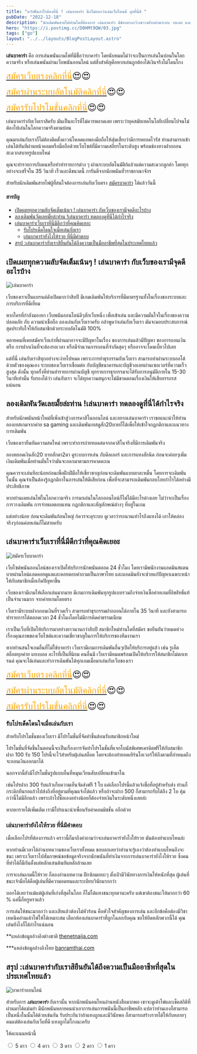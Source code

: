 ```yaml
---
title: "หวังฟันกำไรต้องที่นี่ ! เล่นบาคาร่า นึกไม่ออกว่าเล่นเว็บไหนดี ลุยที่นี่สิ "
pubDate: "2022-12-18"
description: "นักเดิมพันสายไพ่ท่านใดที่ต้องการ เล่นบาคาร่า มีช่องทางกว้างขวางฝากผ่านระบบ วอเลท และโปรดีๆต้องเล่นกับเราวันนี้ คุ้มสุดเหนือเจ้าอื่น"
hero: "https://i.postimg.cc/D0HMt9QW/03.jpg"
tags: ["go"]
layout: "../../layouts/BlogPostLayout.astro"
---
```



**เล่นบาคาร่า**  คือ การเล่นพนันเกมไพ่ที่มีชื่อว่าบาคาร่า โดยนับหมดไม่ว่าจะเป็นการเล่นในบ่อนในโลกความจริง หรือเล่นพนันผ่านเว็บพนันออนไลน์ แต่สิ่งสำคัญคือหากเล่นถูกต้องได้เงินจริงไม่โดนโกง 

<font size= "5">[<span style="color:orange">สมัครเว็บตรงคลิกที่นี่</span>](https://nazavip.com/26174/t41626o2r59456244323y2m2l464p4)😍😍</font>

<font size= "5">[<span style="color:orange">สมัครผ่านระบบอัตโนมัติคลิกที่นี่</span>](https://nazavip.com/26174/t41626o2r59456244323y2m2l464p4)😍😍</font>

<font size= "5">[<span style="color:orange">สมัครรับโปรโมชั่นคลิกที่นี</span>่](https://nazavip.com/26174/t41626o2r59456244323y2m2l464p4)😍😍</font>



เล่นบาคาร่ากับเว็บเราสิครับ มันเป็นอะไรที่ไม่ควรพลาดเลย เพราะว่ายุคสมัยเทคโนโลยีเปลี่ยนไปจนไม่ต้องไปเล่นในโลกความจริงตามบ่อน 

คุณมาเล่นกับเราก็ไม่ต้องติดตั้งดาวน์โหลดแอพลงมือถือให้สุ่มเสี่ยงว่ามีการหยอดไวรัส ท่านสามารถเข้าเล่นได้ทันทีผ่านหน้าคอมหรือมือถือด้วยเว็บไซต์ที่มีความเสถียรในระดับสูง พร้อมช่องทางฝากถอนสะดวกสบายรูปแบบใหม่ 

คุณจะทำรายการกับคนหรือทำทำรายการต่าง ๆ ผ่านระบบอัตโนมัติก้แล้วแต่ความสะดวกลูกค้า โดยทุกอย่างจะเสร็จใน 35 วินาที เร็วและดีขนาดนี้ การันตีจากนักพนันทั่วราชอาณาจักร


สำหรับนักเดิมพันสายไพ่ผู้ที่สนใจต้องการเล่นกับเว็บตรง [สมัครบาคาร่า](https://mvpzero.netlify.app/posts/registerbaccarat/) ได้แล้ววันนี้ 


#### สารบัญ
- [เปิดเผยทุกความลับจัดเต็มเน้นๆ ! เล่นบาคาร่า กับเว็บของเรามีจุดดีอะไรบ้าง ](#เปิดเผยทุกความลับจัดเต็มเน้นๆ--เล่นบาคาร่า-กับเว็บของเรามีจุดดีอะไรบ้าง-)
- [ลองเดิมพันวัดเลยมั้ยล่ะท่าน !เล่นบาคาร่า ทดลองดูที่นี่ได้กำไรจริง ](#ลองเดิมพันวัดเลยมั้ยล่ะท่าน-เล่นบาคาร่า-ทดลองดูที่นี่ได้กำไรจริง-)
- [เล่นบาคาร่าเว็บเราที่นี่มีดีกว่าที่คุณคิดเยอะ  ](#เล่นบาคาร่าเว็บเราที่นี่มีดีกว่าที่คุณคิดเยอะ--)
  - [รับโปรเด็ดโดนใจเมื่อเล่นกับเรา ](#รับโปรเด็ดโดนใจเมื่อเล่นกับเรา-)
  - [เล่นบาคาร่ายังไงให้รวย ที่นี่มีคำตอบ ](#เล่นบาคาร่ายังไงให้รวย-ที่นี่มีคำตอบ-)
- [สรุป :เล่นบาคาร่ากับเราสิยืนยันได้ถึงความเป็นมืออาชีพที่สุดในประเทศไทยแล้ว ](#สรุป-เล่นบาคาร่ากับเราสิยืนยันได้ถึงความเป็นมืออาชีพที่สุดในประเทศไทยแล้ว-)







## เปิดเผยทุกความลับจัดเต็มเน้นๆ ! เล่นบาคาร่า กับเว็บของเรามีจุดดีอะไรบ้าง <a name="introduction"></a>




![เล่นบาคาร่า](https://i.postimg.cc/D0HMt9QW/03.jpg)

เว็บของเราเป็นแบรนด์ดังเปิดมากว่าสิบปี มีเกมเดิมพันให้บริการที่มีมาตรฐานทั้งในเรื่องของระบบและการบริการที่ดีเยี่ยม 

หากใครที่กำลังมองหา เว็บพนันออนไลน์ดีๆสักเว็บหนึ่ง เพื่อเข้าเล่น และมีความมั่นใจในเรื่องของความปลอดภัย กับ ความน่าเชื่อถือ ลองเล่นกับเว็บเราครับ  กล้าพูดว่าเล่นกับเว็บเรา มันจะมอบประสบการณ์สุดประทับใจให้กับสมาชิกด้วยระบบอัตโนมัติ 100% 

หลายคนที่เคยสมัครเว็บเก่าที่ผ่านมาอาจจะมีปัญหาในเรื่อง ของการเล่นแล้วมีปัญหา ของการถอนเงิน หรือ การฝากเงินที่จะต้องรอเวลา หรือมีจำนวนการถอนที่จำกัดสุดๆ หรืออาจจะโดนเบี้ยวไปเลย

 แต่ที่นี่ เล่นกับเราสิทุกอย่างจะง่ายไปหมด  เพราะการทำธุรกรรมกับเว็บเรา สามารถทำผ่านระบบออโต้ ด้วยตัวของคุณเอง ระบบของเว็บเราเชื่อมต่อ กับบัญชีธนาคารและบัญชีวอเลทผ่านเซอเวอร์ที่ความเร็วสูงสุด ดังนั้น ทุกครั้งที่ท่านทำรายการผ่านบัญชี ทุกรายการธุรกรรมจะได้รับการอนุมัติภายใน 15-30 วินาทีเท่านั้น รับรองได้ว่า เล่นกับเรา จะได้ทุกความสนุกจะไม่มีขาดตอนเรื่องเงินให้เสียอรรถรสแน่นอน

## ลองเดิมพันวัดเลยมั้ยล่ะท่าน !เล่นบาคาร่า ทดลองดูที่นี่ได้กำไรจริง <a name="paragraph1"></a>


สำหรับนักพนันหน้าใหม่ที่เพิ่งเข้าสู่วงการคาสิโนออนไลน์ และอยากเล่นบาคาร่า เราขอแนะนำให้ท่าน ลองเทสเกมจากค่าย sa gaming และเดิมพันเทสดูสัก20บาทก็ได้เพื่อให้เข้าใจกฎกติกาและแนวทางการเดิมพัน 

เว็บของเรายืนยันความสดใหม่ เพราะทำการถ่ายทอดสดจากคาสิโนจริงที่มีการเดิมพันจริง 

ลองหยอดเงินสัก20 บาทสักตา2ตา  ดูระบบการเล่น กับดีลเลอร์ และการแทงสักนิด ก่อนจะค่อยๆเพิ่มเงินเดิมพันเมื่อท่านมั่นใจว่ามันจะออกมาตามการคาดคะเน

คุณควรจะเล่นทีละน้อยก่อนเพื่อฝึกฝีมือให้เชี่ยวชาญก่อนจะเดิมพันแบบตาละหมื่น โดยการจะเดิมพันในนั้น คุณจำเป็นต้องรู้กฎกติกาในการเล่นให้ดีเสียก่อน เพื่อที่จะสามารถเดิมพันกอบโกยกำไรได้อย่างมีประสิทธิภาพ 

หากท่านเคยเล่นไพ่ในโลกความจริง การมาเล่นในโลกออนไลน์ก็ไม่ได้มีอะไรต่างเลย  ไม่ว่าจะเป็นเรื่อง การวางเดิมพัน การจ่ายผลตอบแทน กฎกติกาและสัญลักษณ์ต่างๆ ที่อยู่ในเกม 

แต่อย่างน้อย ก่อนจะเดิมพันก้อนใหญ่ ก้ควรจะดุระบบ ดูเวลาว่ารอนานเท่าไรถึงแทงได้ เอาให้คล่องจริงๆก่อนค่อยเล่นก็ไม่สายครับ

 


## เล่นบาคาร่าเว็บเราที่นี่มีดีกว่าที่คุณคิดเยอะ  <a name="paragraph2"></a>

![สมัครเว็บบาคาร่า](https://i.postimg.cc/Ls3Gn0S7/02.jpg)


เว็บไซต์พนันออนไลน์ของเราเปิดให้บริการนักพนันตลอด 24 ชั่วโมง โดยเรามีพนักงานแอดมินสแตนบายผ่านไลน์แอดคอยดูแลและคอยตอบคำถามเป็นภาษาไทย และแอดมินยังจะช่วยแก้ปัญหาเฉพาะหน้าให้กับสมาชิกเมื่อเกิดปัญหาขึ้น

เว็บของเรามีเกมให้เลือกเล่นมากมาย มีเกมการเดิมพันทุกรูปแบบรวมถึงจ่ายเงินซื้อค่ายเกมที่ลิขสิทธิ์แท้เป็นจำนวนมาก จากค่ายเกมโดยตรง

เว็บเรามีระบบฝากถอนเงินที่รวดเร็ว สามารถทำธุรกรรมฝากถอนได้ภายใน 35 วินาที และยังสามารถทำรายการได้ตลอดเวลา 24 ชั่วโมงโดยไม่มีการคิดค่าธรรมเนียม 

เราเป็นเว็บที่เปิดให้บริการมาอย่างยาวนานกว่าสิบปี สมาชิกใหม่ท่านใดที่สมัคร ขอยืนยันว่าหมดห่วงเรื่องคุณภาพของเว็บไซต์และความเชี่ยวชาญในการให้บริการของทีมงานเรา


หากท่านสนใจเกมอื่นที่ไม่ใช่บาคาร่า เว็บเรามีเกมการเดิมพันอื่นๆเปิดให้บริการอยู่แล้ว เช่น รูเล็ต สล็อตทุกค่าย แทงบอล อะไรที่เป็นที่นิยม คนอื่นมี เว็บเรามีหมดพร้อมเปิดให้บริการให้สมาชิกไม่ตกเทรนด์ คุณจะได้เล่นและทำการเดิมพันได้ทุกเกมเมื่อมาเล่นกับเว็บของเรา

<font size= "5">[<span style="color:orange">สมัครเว็บตรงคลิกที่นี่</span>](https://nazavip.com/26174/t41626o2r59456244323y2m2l464p4)😍😍</font>

<font size= "5">[<span style="color:orange">สมัครผ่านระบบอัตโนมัติคลิกที่นี่</span>](https://nazavip.com/26174/t41626o2r59456244323y2m2l464p4)😍😍</font>

<font size= "5">[<span style="color:orange">สมัครรับโปรโมชั่นคลิกที่นี</span>่](https://nazavip.com/26174/t41626o2r59456244323y2m2l464p4)😍😍</font>

 
### รับโปรเด็ดโดนใจเมื่อเล่นกับเรา <a name="paragraph3"></a>


สำหรับโปรโมชั่นของเว็บเรา มีโปรโมชั่นที่จัดทำขึ้นต้อนรับสมาชิกหน้าใหม่

 โปรโมชั่นที่จัดขึ้นในตอนนี้จะเป็นเรื่องการจัดทำโปรโมชั่นที่แจกโบนัสพิเศษเครดิตฟรีให้กับสมาชิก ฝาก 100 รับ 150 โปรนี้จะไว้สำหรับผุ้เล่นสล็อต โดยจะต้องทำยอดเทิร์นโอเวอร์ให้ถึงตามที่กำหนดถึงจะถอนเงินออกมาได้
 
  นอกจากนี้ยังมีโปรโมชั่นรูปแบบอื่นที่หมุนเวียนสับเปลี่ยนเข้ามาใน

เช่นโปรฝาก 300 รับแก้วเก็บความเย็นจัดส่งฟรี 1 ใบ แค่เลือกโปรนี้แล้วแจ้งชื่อที่อยู่สำหรับส่ง ท่านก็กระดิกทีนรอแก้วไปส่งถึงที่อยู่ตามที่คุณแจ้งได้แล้ว หรือถ้าจะฝาก 500 ก็สามารถรับได้ถึง 2 ใบ คุ้มกว่านี้ไม่มีอีกแล้ว เพราะถ้าไปซื้อเองอย่างน้อยก็ต้องจ่ายเงินในระดับหนึ่งเลยล่ะ

หากหารายได้เพิ่มเติม เรามีโปรแนะนำเพื่อนรับค่าคอมมิชชั่น ออีกด้วย

### เล่นบาคาร่ายังไงให้รวย ที่นี่มีคำตอบ <a name="paragraph4"></a>

เมื่อเลือกโปรที่ต้องการแล้ว คราวนี้ก็มาถึงคำถามว่าจะเล่นบาคาร่ายังไงให้รวย มันต้องทำแบบไหนล่ะ

หากท่านมีเวลาได้อ่านบทความของเว็บเราทั้งหมด ขอบอกเลยว่าท่านจะรู้เองว่าต้องทำแบบไหนถึงจะชนะ เพราะเว็บเราไปสัมภาษณ์ขอข้อมูลจริงจากนักพนันที่ทำเงินจากการเล่นบาคาร่ายังไงให้รวย ซึ่งคนที่ทำได้ก็มีกันตั้งแต่หลักแสนต้นยันหลักล้านเลย

การจะเล่นเกมนี้ให้รวย ก็ลองอ่านบทความ ฝึกซ้อมเยอะๆ ตั้งเป้ามีวินัยทางการเงินให้หนักที่สุด ผู้เล่นที่ชนะเจ้ามือได้คือผู้เล่นที่มีความอดทนและระเบียบวินัยมากกว่า 

บอกได้เลยว่าแม้แต่ผู้เล่นที่เก่งที่สุดในโลก ก็ไม่ได้แทงชนะทุกตานะครับ แต่เขาต้องชนะให้มากกว่า 60 % แค่นี้ก็หรูหราแล้ว

การเล่นให้ชนะมากกว่า และเสียแล้วต้องไม่หัวร้อน คือหัวใจสำคัญของการเล่น และอีกข้อคือต้องมีวิชาเทคนิคอ่านเค้าไพ่ให้ได้เหมาะสม เลือกห้องเล่นบาคาร่าที่ถูกโฉลกกับคุณ ขอให้ยึดหลักพวกนี้ได้ คุณเล่นยังไงก็ได้กำไรแน่นอน



**แหล่งข้อมูลอ้างอิงต่างชาติ [thenetnaija.com](https://www.thenetnaija.net/)

***แหล่งข้อมูลอ้างอิงไทย  [banramthai.com](http://banramthai.com/)





## สรุป :เล่นบาคาร่ากับเราสิยืนยันได้ถึงความเป็นมืออาชีพที่สุดในประเทศไทยแล้ว <a name="paragraph5"></a>

![บาคาร่าออนไลน์](https://i.postimg.cc/zGWs1Gcq/01.jpg)

สำหรับการ ***เล่นบาคาร่า*** กับเรานั้น หากนักพนันคนไหนอ่านหนังสือมากพอ เขาจะดูเค้าไพ่และเช็คสถิติที่ผ่านมาได้แม่นยำ มีนักพนันหลายคนนำเอาการเล่นการพนันนี้เป็นอาชีพหลัก แปลว่าท่านเองก็สามารถเป็นหนึ่งในนั้นได้ด้วยเช่นกัน รับประกันว่าถ้าแทงถูกและมีวินัยพอ ก็สามารถสร้างรายได้ให้กับหลายๆคนแต่ต้องเล่นกับเว็บที่ดี แทงถูกไม่โกงนะครับ 


ให้คะแนนหน้านี้
<head>
  <meta charset="UTF-8">
  <link rel="stylesheet" type="text/css" href="style.css">
  <title>Star rating using pure CSS</title>
</head>

<body>
  <div class="rate">
    <input type="radio" id="star5" name="rate" value="5" />
    <label for="star5" title="text">5 ดาว</label>
    <input type="radio" id="star4" name="rate" value="4" />
    <label for="star4" title="text">4 ดาว</label>
    <input type="radio" id="star3" name="rate" value="3" />
    <label for="star3" title="text">3 ดาว</label>
    <input type="radio" id="star2" name="rate" value="2" />
    <label for="star2" title="text">2 ดาว</label>
    <input type="radio" id="star1" name="rate" value="1" />
    <label for="star1" title="text">1 ดาว</label>
  </div>
</body>

</html>

